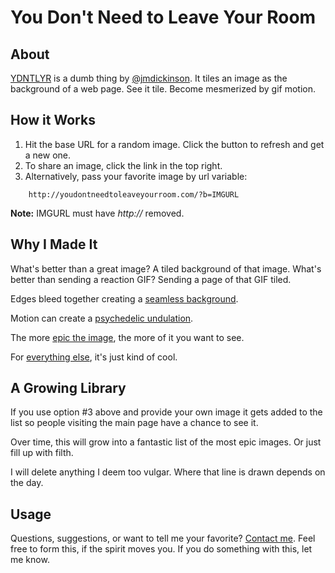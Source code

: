 # You Don't Need to Leave Your Room

## About

[YDNTLYR](http://youdontneedtoleaveyourroom.com/) is a dumb thing by [@jmdickinson](https://twitter.com/jmdickinson). It tiles an image as the background of a web page. See it tile. Become mesmerized by gif motion.

## How it Works

1. Hit the base URL for a random image. Click the button to refresh and get a new one.
2. To share an image, click the link in the top right.
3. Alternatively, pass your favorite image by url variable:

```
    http://youdontneedtoleaveyourroom.com/?b=IMGURL
```
**Note:** IMGURL must have *http://* removed.

## Why I Made It

What's better than a great image? A tiled background of that image. What's better than sending a reaction GIF? Sending a page of that GIF tiled.

Edges bleed together creating a [seamless background](http://youdontneedtoleaveyourroom.com/?i=73).

Motion can create a [psychedelic undulation](http://youdontneedtoleaveyourroom.com/?i=76).

The more [epic the image](http://youdontneedtoleaveyourroom.com/?i=56), the more of it you want to see.

For [everything else](http://youdontneedtoleaveyourroom.com/?i=66), it's just kind of cool.

## A Growing Library

If you use option #3 above and provide your own image it gets added to the list so people visiting the main page have a chance to see it.

Over time, this will grow into a fantastic list of the most epic images. Or just fill up with filth.

I will delete anything I deem too vulgar. Where that line is drawn depends on the day.

## Usage

Questions, suggestions, or want to tell me your favorite? [Contact me](http://justindickinson.com/). Feel free to form this, if the spirit moves you. If you do something with this, let me know.